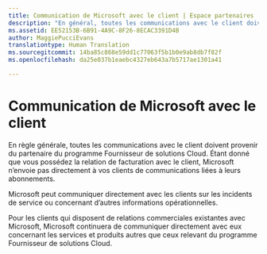 ```yaml
---
title: Communication de Microsoft avec le client | Espace partenaires
description: "En général, toutes les communications avec le client doivent émaner du partenaire Fournisseur de solutionsCloud."
ms.assetid: EE52153B-6B91-4A9C-8F26-8ECAC3391D4B
author: MaggiePucciEvans
translationtype: Human Translation
ms.sourcegitcommit: 14ba85c868e59dd1c77063f5b1b0e9ab8db7f82f
ms.openlocfilehash: da25e037b1eaebc4327eb643a7b5717ae1301a41

---
```


# Communication de Microsoft avec le client


En règle générale, toutes les communications avec le client doivent provenir du partenaire du programme Fournisseur de solutions Cloud. Étant donné que vous possédez la relation de facturation avec le client, Microsoft n’envoie pas directement à vos clients de communications liées à leurs abonnements.

Microsoft peut communiquer directement avec les clients sur les incidents de service ou concernant d’autres informations opérationnelles.

Pour les clients qui disposent de relations commerciales existantes avec Microsoft, Microsoft continuera de communiquer directement avec eux concernant les services et produits autres que ceux relevant du programme Fournisseur de solutions Cloud.

 

 






<!--HONumber=Nov16_HO4-->



